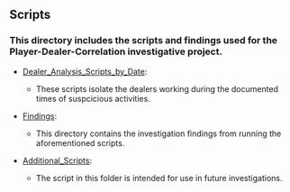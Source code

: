 ## Scripts
### This directory includes the scripts and findings used for the Player-Dealer-Correlation investigative project.  
- [Dealer_Analysis_Scripts_by_Date](Dealer_Analysis_Scripts_by_Date):  
  - These scripts isolate the dealers working during the documented times of suspcicious activities.

- [Findings](Findings):
  - This directory contains the investigation findings from running the aforementioned scripts.
  
- [Additional_Scripts](Additional_Scripts):
  - The script in this folder is intended for use in future investigations.
